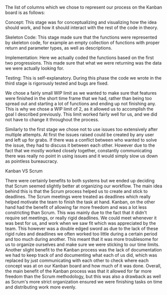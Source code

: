 The list of columns which we  chose to represent our process on the Kanban board is as follows:

Concept: This stage was for conceptualizing and visualizing how the idea should work, and how it should interact with the rest of the code in theory.

Skeleton Code: This stage made sure that the functions were represented by skeleton code, for example an empty collection of functions with proper return and parameter types, as well as descriptions. 

Implementation: Here we actually coded the functions based on the first two progressions. This made sure that what we were returning was the data we were actually looking for.

Testing: This is self-explanatory. During this phase the code we wrote in the third stage is rigorously tested and bugs are fixed. 

We chose a fairly small WIP limit as we wanted to make sure that features were finished in the short time frame that we had, rather than being too spread out and starting a lot of functions and ending up not finishing any.
This is why we chose a WIP limit of 2, as it allowed us to accomplish the goal I described previously. This limit worked fairly well for us, and we did not have to change it throughout the process. 

Similarly to the first stage we chose not to use issues too extensively after multiple attempts. At first the issues raised could be created by any user and left up for grabs. If there was a conflict between who wanted
to solve the issue, they had to discuss it between each other. However due to the fact that we mostly worked closely together, constantly communicating there was really no point in using issues and it would simply slow us down 
as pointless bureaucracy. 

Kanban VS Scrum

There were certainly benefits to both systems but we ended up deciding that Scrum seemed slightly better at organizing our workflow. The main idea behind this is that the Scrum process helped us to create and stick to deadlines.
The Scrum meetings were treated as deadlines which really helped motivate the team to finish the task at hand. Kanban, on the other hand had the benefit of allowing far more freedom and was a lot less constricting than Scrum.
This was mainly due to the fact that it didn't require set meetings, or really rigid deadlines. We could meet whenever it was best for us, and work when we saw fit which was appreciated by the team. This however was a double edged
sword as due to the lack of these rigid rules and deadlines we often worked too little during a certain period and too much during another. This meant that it was more troublesome for us to organize ourselves and make sure we 
were sticking to our time limits. Another slight benefit to the Kanban process was the lack of documentation we had to keep track of and documenting what each of us did, which was replaced by just communicating with each other to check where each concept was at on our Kanban board and how much of it was done. Overall, the main benefit of the Kanban process was that it allowed for far more freedom than the Scrum methodology, but this was also a drawback as well as Scrum's
more strict organization ensured we were finishing tasks on time and distributing work more evenly. 
